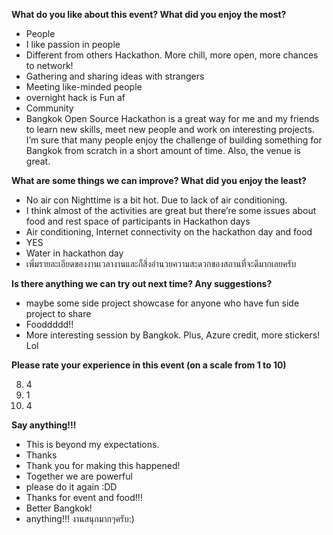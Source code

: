 **What do you like about this event? What did you enjoy the most?**

* People
* I like passion in people
* Different from others Hackathon. More chill, more open, more chances to network!
* Gathering and sharing ideas with strangers
* Meeting like-minded people
* overnight hack is Fun af
* Community
* Bangkok Open Source Hackathon is a great way for me and my friends to learn new skills, meet new people and work on interesting projects. I’m sure that many people enjoy the challenge of building something for Bangkok from scratch in a short amount of time. Also, the venue is great.

**What are some things we can improve? What did you enjoy the least?**

* No air con
Nighttime is a bit hot. Due to lack of air conditioning.
* I think almost of the activities are great but there’re some issues about food and rest space of participants in Hackathon days
* Air conditioning, Internet connectivity on the hackathon day and food
* YES
* Water in hackathon day
* เพิ่มรายละเอียดของงานเวลางานและก็สิ่งอำนวยความสะดวกของสถานที่จะดีมากเลยครับ

**Is there anything we can try out next time? Any suggestions?**

* maybe some side project showcase for anyone who have fun side project to share
* Fooddddd!!
* More interesting session by Bangkok. Plus, Azure credit, more stickers! Lol

**Please rate your experience in this event (on a scale from 1 to 10)**

8. 4
9. 1
10. 4

**Say anything!!!**

* This is beyond my expectations.
* Thanks
* Thank you for making this happened!
* Together we are powerful
* please do it again :DD
* Thanks for event and food!!!
* Better Bangkok!
* anything!!! งานสนุกมากๆครับ:)

